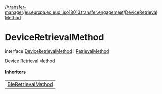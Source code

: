 //[transfer-manager](../../../index.md)/[eu.europa.ec.eudi.iso18013.transfer.engagement](../index.md)/[DeviceRetrievalMethod](index.md)

# DeviceRetrievalMethod

interface [DeviceRetrievalMethod](index.md) : [RetrievalMethod](../-retrieval-method/index.md)

Device Retrieval Method

#### Inheritors

| |
|---|
| [BleRetrievalMethod](../-ble-retrieval-method/index.md) |
